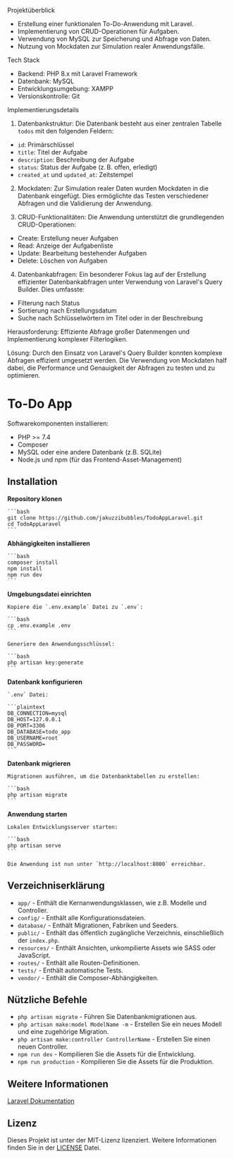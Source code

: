 Projektüberblick
- Erstellung einer funktionalen To-Do-Anwendung mit Laravel.
- Implementierung von CRUD-Operationen für Aufgaben.
- Verwendung von MySQL zur Speicherung und Abfrage von Daten.
- Nutzung von Mockdaten zur Simulation realer Anwendungsfälle.

Tech Stack
- Backend: PHP 8.x mit Laravel Framework
- Datenbank: MySQL
- Entwicklungsumgebung: XAMPP
- Versionskontrolle: Git

Implementierungsdetails

1. Datenbankstruktur: Die Datenbank besteht aus einer zentralen Tabelle `todos` mit den folgenden Feldern:

- `id`: Primärschlüssel
- `title`: Titel der Aufgabe
- `description`: Beschreibung der Aufgabe
- `status`: Status der Aufgabe (z. B. offen, erledigt)
- `created_at` und `updated_at`: Zeitstempel

2. Mockdaten: Zur Simulation realer Daten wurden Mockdaten in die Datenbank eingefügt. Dies ermöglichte das Testen verschiedener Abfragen und die Validierung der Anwendung.

3. CRUD-Funktionalitäten: Die Anwendung unterstützt die grundlegenden CRUD-Operationen:
- Create: Erstellung neuer Aufgaben
- Read: Anzeige der Aufgabenliste
- Update: Bearbeitung bestehender Aufgaben
- Delete: Löschen von Aufgaben

4. Datenbankabfragen: Ein besonderer Fokus lag auf der Erstellung effizienter Datenbankabfragen unter Verwendung von Laravel's Query Builder. Dies umfasste:
- Filterung nach Status
- Sortierung nach Erstellungsdatum
- Suche nach Schlüsselwörtern im Titel oder in der Beschreibung

Herausforderung: Effiziente Abfrage großer Datenmengen und Implementierung komplexer Filterlogiken.

Lösung: Durch den Einsatz von Laravel's Query Builder konnten komplexe Abfragen effizient umgesetzt werden. Die Verwendung von Mockdaten half dabei, die Performance und Genauigkeit der Abfragen zu testen und zu optimieren.


# To-Do App

Softwarekomponenten installieren:

- PHP >= 7.4
- Composer
- MySQL oder eine andere Datenbank (z.B. SQLite)
- Node.js und npm (für das Frontend-Asset-Management)

## Installation

 **Repository klonen**

    ```bash
    git clone https://github.com/jakuzzibubbles/TodoAppLaravel.git
    cd TodoAppLaravel
    ```

 **Abhängigkeiten installieren**

    ```bash
    composer install
    npm install
    npm run dev
    ```

 **Umgebungsdatei einrichten**

    Kopiere die `.env.example` Datei zu `.env`:

    ```bash
    cp .env.example .env
    ```

    Generiere den Anwendungsschlüssel:

    ```bash
    php artisan key:generate
    ```

 **Datenbank konfigurieren**

    `.env` Datei:

    ```plaintext
    DB_CONNECTION=mysql
    DB_HOST=127.0.0.1
    DB_PORT=3306
    DB_DATABASE=todo_app
    DB_USERNAME=root
    DB_PASSWORD=
    ```

 **Datenbank migrieren**

    Migrationen ausführen, um die Datenbanktabellen zu erstellen:

    ```bash
    php artisan migrate
    ```

 **Anwendung starten**

    Lokalen Entwicklungsserver starten:

    ```bash
    php artisan serve
    ```

    Die Anwendung ist nun unter `http://localhost:8000` erreichbar.

## Verzeichniserklärung

- `app/` - Enthält die Kernanwendungsklassen, wie z.B. Modelle und Controller.
- `config/` - Enthält alle Konfigurationsdateien.
- `database/` - Enthält Migrationen, Fabriken und Seeders.
- `public/` - Enthält das öffentlich zugängliche Verzeichnis, einschließlich der `index.php`.
- `resources/` - Enthält Ansichten, unkompilierte Assets wie SASS oder JavaScript.
- `routes/` - Enthält alle Routen-Definitionen.
- `tests/` - Enthält automatische Tests.
- `vendor/` - Enthält die Composer-Abhängigkeiten.

## Nützliche Befehle

- `php artisan migrate` - Führen Sie Datenbankmigrationen aus.
- `php artisan make:model ModelName -m` - Erstellen Sie ein neues Modell und eine zugehörige Migration.
- `php artisan make:controller ControllerName` - Erstellen Sie einen neuen Controller.
- `npm run dev` - Kompilieren Sie die Assets für die Entwicklung.
- `npm run production` - Kompilieren Sie die Assets für die Produktion.

## Weitere Informationen

[Laravel Dokumentation](https://laravel.com/docs)

## Lizenz

Dieses Projekt ist unter der MIT-Lizenz lizenziert. Weitere Informationen finden Sie in der [LICENSE](LICENSE) Datei.
